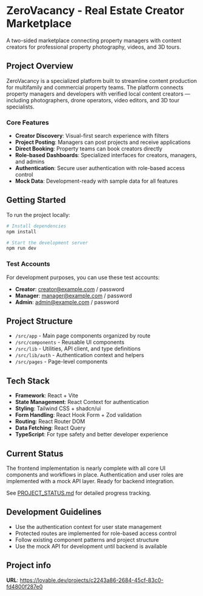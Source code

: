 # ZeroVacancy - Real Estate Creator Marketplace

A two-sided marketplace connecting property managers with content creators for professional property photography, videos, and 3D tours.

## Project Overview

ZeroVacancy is a specialized platform built to streamline content production for multifamily and commercial property teams. The platform connects property managers and developers with verified local content creators — including photographers, drone operators, video editors, and 3D tour specialists.

### Core Features

- **Creator Discovery**: Visual-first search experience with filters
- **Project Posting**: Managers can post projects and receive applications
- **Direct Booking**: Property teams can book creators directly
- **Role-based Dashboards**: Specialized interfaces for creators, managers, and admins
- **Authentication**: Secure user authentication with role-based access control
- **Mock Data**: Development-ready with sample data for all features

## Getting Started

To run the project locally:

```bash
# Install dependencies
npm install

# Start the development server
npm run dev
```

### Test Accounts

For development purposes, you can use these test accounts:

- **Creator**: creator@example.com / password
- **Manager**: manager@example.com / password
- **Admin**: admin@example.com / password

## Project Structure

- `/src/app` - Main page components organized by route
- `/src/components` - Reusable UI components
- `/src/lib` - Utilities, API client, and type definitions
- `/src/lib/auth` - Authentication context and helpers
- `/src/pages` - Page-level components

## Tech Stack

- **Framework**: React + Vite
- **State Management**: React Context for authentication
- **Styling**: Tailwind CSS + shadcn/ui
- **Form Handling**: React Hook Form + Zod validation
- **Routing**: React Router DOM
- **Data Fetching**: React Query
- **TypeScript**: For type safety and better developer experience

## Current Status

The frontend implementation is nearly complete with all core UI components and workflows in place. Authentication and user roles are implemented with a mock API layer. Ready for backend integration.

See [PROJECT_STATUS.md](./PROJECT_STATUS.md) for detailed progress tracking.

## Development Guidelines

- Use the authentication context for user state management
- Protected routes are implemented for role-based access control
- Follow existing component patterns and project structure
- Use the mock API for development until backend is available

## Project info

**URL**: https://lovable.dev/projects/c2243a86-2684-45cf-83c0-fd4800f287e0